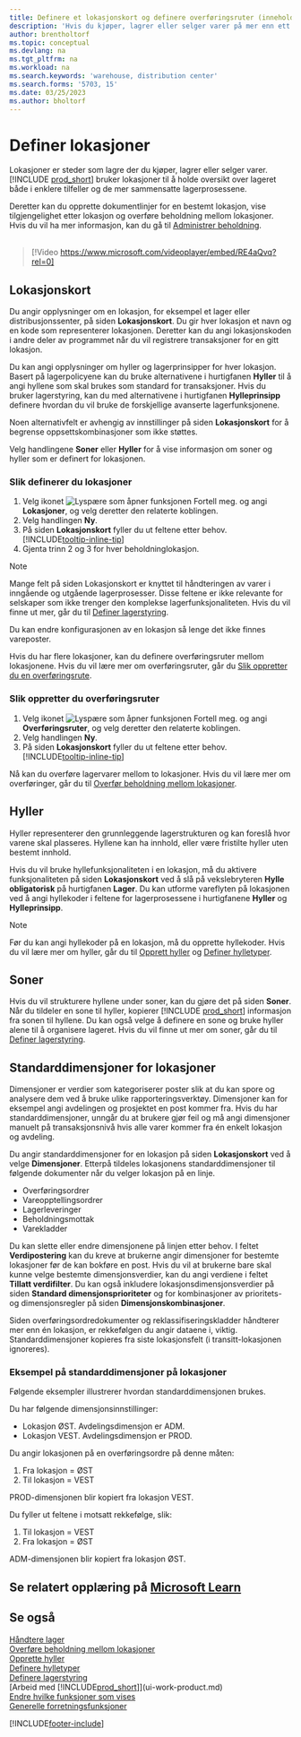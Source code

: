 ```yaml
---
title: Definere et lokasjonskort og definere overføringsruter (inneholder video)
description: 'Hvis du kjøper, lagrer eller selger varer på mer enn ett sted, kan du definere hvert sted som en lokasjon.'
author: brentholtorf
ms.topic: conceptual
ms.devlang: na
ms.tgt_pltfrm: na
ms.workload: na
ms.search.keywords: 'warehouse, distribution center'
ms.search.forms: '5703, 15'
ms.date: 03/25/2023
ms.author: bholtorf
---
```

# <a name="set-up-locations" />Definer lokasjoner

Lokasjoner er steder som lagre der du kjøper, lagrer eller selger varer. [!INCLUDE [prod_short](includes/prod_short.md)] bruker lokasjoner til å holde oversikt over lageret både i enklere tilfeller og de mer sammensatte lagerprosessene.

Deretter kan du opprette dokumentlinjer for en bestemt lokasjon, vise tilgjengelighet etter lokasjon og overføre beholdning mellom lokasjoner. Hvis du vil ha mer informasjon, kan du gå til [Administrer beholdning](inventory-manage-inventory.md).
<br><br>  
  
> [!Video https://www.microsoft.com/videoplayer/embed/RE4aQvq?rel=0]

## <a name="location-cards" />Lokasjonskort

Du angir opplysninger om en lokasjon, for eksempel et lager eller distribusjonssenter, på siden **Lokasjonskort**. Du gir hver lokasjon et navn og en kode som representerer lokasjonen. Deretter kan du angi lokasjonskoden i andre deler av programmet når du vil registrere transaksjoner for en gitt lokasjon.  

Du kan angi opplysninger om hyller og lagerprinsipper for hver lokasjon. Basert på lagerpolicyene kan du bruke alternativene i hurtigfanen **Hyller** til å angi hyllene som skal brukes som standard for transaksjoner. Hvis du bruker lagerstyring, kan du med alternativene i hurtigfanen **Hylleprinsipp** definere hvordan du vil bruke de forskjellige avanserte lagerfunksjonene.  

Noen alternativfelt er avhengig av innstillinger på siden **Lokasjonskort** for å begrense oppsettskombinasjoner som ikke støttes.  

Velg handlingene **Soner** eller **Hyller** for å vise informasjon om soner og hyller som er definert for lokasjonen.

### <a name="to-set-up-a-location" />Slik definerer du lokasjoner

1. Velg ikonet ![Lyspære som åpner funksjonen Fortell meg.](media/ui-search/search_small.png "Fortell hva du vil gjøre") og angi **Lokasjoner**, og velg deretter den relaterte koblingen.
2. Velg handlingen **Ny**.
3. På siden **Lokasjonskort** fyller du ut feltene etter behov. [!INCLUDE[tooltip-inline-tip](includes/tooltip-inline-tip_md.md)]
4. Gjenta trinn 2 og 3 for hver beholdninglokasjon.

> [!NOTE]  
> Mange felt på siden Lokasjonskort er knyttet til håndteringen av varer i inngående og utgående lagerprosesser. Disse feltene er ikke relevante for selskaper som ikke trenger den komplekse lagerfunksjonaliteten. Hvis du vil finne ut mer, går du til [Definer lagerstyring](warehouse-setup-warehouse.md).

Du kan endre konfigurasjonen av en lokasjon så lenge det ikke finnes vareposter.  

Hvis du har flere lokasjoner, kan du definere overføringsruter mellom lokasjonene. Hvis du vil lære mer om overføringsruter, går du [Slik oppretter du en overføringsrute](inventory-how-setup-locations.md#to-create-a-transfer-route).

### <a name="to-create-a-transfer-route" />Slik oppretter du overføringsruter

1. Velg ikonet ![Lyspære som åpner funksjonen Fortell meg.](media/ui-search/search_small.png "Fortell hva du vil gjøre") og angi **Overføringsruter**, og velg deretter den relaterte koblingen.
2. Velg handlingen **Ny**.
4. På siden **Lokasjonskort** fyller du ut feltene etter behov. [!INCLUDE[tooltip-inline-tip](includes/tooltip-inline-tip_md.md)]

Nå kan du overføre lagervarer mellom to lokasjoner. Hvis du vil lære mer om overføringer, går du til [Overfør beholdning mellom lokasjoner](inventory-how-transfer-between-locations.md).

## <a name="bins" />Hyller

Hyller representerer den grunnleggende lagerstrukturen og kan foreslå hvor varene skal plasseres. Hyllene kan ha innhold, eller være fristilte hyller uten bestemt innhold.

Hvis du vil bruke hyllefunksjonaliteten i en lokasjon, må du aktivere funksjonaliteten på siden **Lokasjonskort** ved å slå på vekslebryteren **Hylle obligatorisk** på hurtigfanen **Lager**. Du kan utforme vareflyten på lokasjonen ved å angi hyllekoder i feltene for lagerprosessene i hurtigfanene **Hyller** og **Hylleprinsipp**.

> [!NOTE]
> Før du kan angi hyllekoder på en lokasjon, må du opprette hyllekoder. Hvis du vil lære mer om hyller, går du til [Opprett hyller](warehouse-how-to-create-individual-bins.md) og [Definer hylletyper](warehouse-how-to-set-up-bin-types.md).  

## <a name="zones" />Soner

Hvis du vil strukturere hyllene under soner, kan du gjøre det på siden **Soner**. Når du tildeler en sone til hyller, kopierer [!INCLUDE [prod_short](includes/prod_short.md)] informasjon fra sonen til hyllene. Du kan også velge å definere en sone og bruke hyller alene til å organisere lageret. Hvis du vil finne ut mer om soner, går du til [Definer lagerstyring](warehouse-setup-warehouse.md).  

## <a name="default-dimensions-for-locations" />Standarddimensjoner for lokasjoner

Dimensjoner er verdier som kategoriserer poster slik at du kan spore og analysere dem ved å bruke ulike rapporteringsverktøy. Dimensjoner kan for eksempel angi avdelingen og prosjektet en post kommer fra. Hvis du har standarddimensjoner, unngår du at brukere gjør feil og må angi dimensjoner manuelt på transaksjonsnivå hvis alle varer kommer fra én enkelt lokasjon og avdeling.

Du angir standarddimensjoner for en lokasjon på siden **Lokasjonskort** ved å velge **Dimensjoner**. Etterpå tildeles lokasjonens standarddimensjoner til følgende dokumenter når du velger lokasjon på en linje.

* Overføringsordrer
* Vareopptellingsordrer
* Lagerleveringer
* Beholdningsmottak
* Varekladder

Du kan slette eller endre dimensjonene på linjen etter behov. I feltet **Verdipostering** kan du kreve at brukerne angir dimensjoner for bestemte lokasjoner før de kan bokføre en post. Hvis du vil at brukerne bare skal kunne velge bestemte dimensjonsverdier, kan du angi verdiene i feltet **Tillatt verdifilter**. Du kan også inkludere lokasjonsdimensjonsverdier på siden **Standard dimensjonsprioriteter** og for kombinasjoner av prioritets- og dimensjonsregler på siden **Dimensjonskombinasjoner**.

Siden overføringsordredokumenter og reklassifiseringskladder håndterer mer enn én lokasjon, er rekkefølgen du angir dataene i, viktig. Standarddimensjoner kopieres fra siste lokasjonsfelt (i transitt-lokasjonen ignoreres).

### <a name="example-of-default-dimensions-on-locations" />Eksempel på standarddimensjoner på lokasjoner

Følgende eksempler illustrerer hvordan standarddimensjonen brukes.

Du har følgende dimensjonsinnstillinger:

* Lokasjon ØST. Avdelingsdimensjon er ADM.
* Lokasjon VEST. Avdelingsdimensjon er PROD.

Du angir lokasjonen på en overføringsordre på denne måten:

1. Fra lokasjon = ØST
2. Til lokasjon = VEST

PROD-dimensjonen blir kopiert fra lokasjon VEST.

Du fyller ut feltene i motsatt rekkefølge, slik:

1. Til lokasjon = VEST
2. Fra lokasjon = ØST

ADM-dimensjonen blir kopiert fra lokasjon ØST.

## <a name="see-related-training-at-microsoft-learnlearnmodulestrade-set-up-dynamics--business-central" />Se relatert opplæring på [Microsoft Learn](/learn/modules/trade-set-up-dynamics-365-business-central/)

## <a name="see-also" />Se også

[Håndtere lager](inventory-manage-inventory.md)  
[Overføre beholdning mellom lokasjoner](inventory-how-transfer-between-locations.md)  
[Opprette hyller](warehouse-how-to-create-individual-bins.md)  
[Definere hylletyper](warehouse-how-to-set-up-bin-types.md)  
[Definere lagerstyring](warehouse-setup-warehouse.md)  
[Arbeid med [!INCLUDE[prod_short](includes/prod_short.md)]](ui-work-product.md)  
[Endre hvilke funksjoner som vises](ui-experiences.md)  
[Generelle forretningsfunksjoner](ui-across-business-areas.md)  

[!INCLUDE[footer-include](includes/footer-banner.md)]
